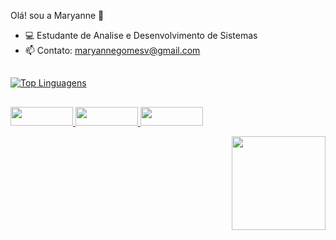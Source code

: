 Olá! sou a Maryanne 👋

- 💻 Estudante de Analise e Desenvolvimento de Sistemas 
- 📫 Contato: maryannegomesv@gmail.com 
##
[![Top Linguagens](https://github-readme-stats.vercel.app/api/top-langs/?username=maryanneg&theme=material-palenight&layout=compact)](https://github.com/anuraghazra/github-readme-stats)
##
<div>
  <a href ="https://www.linkedin.com/in/maryannegomes/" target="_blank"><img src="https://img.shields.io/badge/LinkedIn-0077B5?style=for-the-badge&logo=linkedin&logoColor=white" target="_blank>
    </a>
    <img src="" width="100" height="30"/>
     <a href ="https://instagram.com/xmaryanne" target="_blank"><img src="https://img.shields.io/badge/Instagram-E4405F?style=for-the-badge&logo=instagram&logoColor=white" target="_blank>
    </a>
    <img src="" width="100" height="30"/>
   <a href ="https://www.behance.net/maryannev" target="_blank"><img src="https://img.shields.io/badge/-Behance-blue?style=for-the-badge&logo=behance&logoColor=white" target="_blank>
    </a>
    <img src="" width="100" height="30"/>
 </div>
 <p align="right">
    <img windth="100" height="150" src="https://moldura-pop.s3.sa-east-1.amazonaws.com/imagens-proprietarias/99921751-JVMIYtN_08UAGwdvtM5bP7lLgMtGfpgJ-cropped-3x4-browser.png")</p>
  

